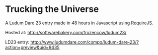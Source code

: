 Trucking the Universe
===================

A Ludum Dare 23 entry made in 48 hours in Javascript using RequireJS.

Hosted at:  http://softwarebakery.com/frozencow/ludum23/

LD23 entry: http://www.ludumdare.com/compo/ludum-dare-23/?action=preview&uid=8435